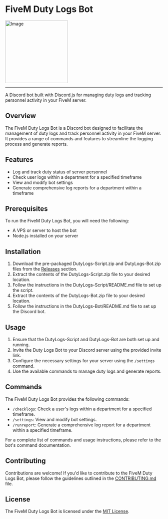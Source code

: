 # FiveM Duty Logs Bot
<img src="https://github.com/Jordan2139/DutyLogs/assets/65438497/e7826871-4ece-4e88-8e51-abde15b434bf" alt="Image" width="200" />

---

A Discord bot built with Discord.js for managing duty logs and tracking personnel activity in your FiveM server.

## Overview

The FiveM Duty Logs Bot is a Discord bot designed to facilitate the management of duty logs and track personnel activity in your FiveM server. It provides a range of commands and features to streamline the logging process and generate reports.

## Features

- Log and track duty status of server personnel
- Check user logs within a department for a specified timeframe
- View and modify bot settings
- Generate comprehensive log reports for a department within a timeframe

## Prerequisites

To run the FiveM Duty Logs Bot, you will need the following:

- A VPS or server to host the bot
- Node.js installed on your server

## Installation

1. Download the pre-packaged DutyLogs-Script.zip and DutyLogs-Bot.zip files from the [Releases](https://github.com/Jordan2139/DutyLogs/releases) section.
2. Extract the contents of the DutyLogs-Script.zip file to your desired location.
3. Follow the instructions in the DutyLogs-Script/README.md file to set up the script.
4. Extract the contents of the DutyLogs-Bot.zip file to your desired location.
5. Follow the instructions in the DutyLogs-Bot/README.md file to set up the Discord bot.

## Usage

1. Ensure that the DutyLogs-Script and DutyLogs-Bot are both set up and running.
2. Invite the Duty Logs Bot to your Discord server using the provided invite link.
3. Configure the necessary settings for your server using the `/settings` command.
4. Use the available commands to manage duty logs and generate reports.

## Commands

The FiveM Duty Logs Bot provides the following commands:

- `/checklogs`: Check a user's logs within a department for a specified timeframe.
- `/settings`: View and modify bot settings.
- `/runreport`: Generate a comprehensive log report for a department within a specified timeframe.

For a complete list of commands and usage instructions, please refer to the bot's command documentation.

## Contributing

Contributions are welcome! If you'd like to contribute to the FiveM Duty Logs Bot, please follow the guidelines outlined in the [CONTRIBUTING.md](https://github.com/Jordan2139/DutyLogs/blob/master/CONTRIBUTING.md) file.
## License

The FiveM Duty Logs Bot is licensed under the [MIT License](https://github.com/Jordan2139/DutyLogs/blob/master/LICENSE).
